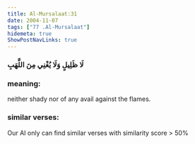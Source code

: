 ```yaml
---
title: Al-Mursalaat:31
date: 2004-11-07
tags: ["77 .Al-Mursalaat"]
hidemeta: true 
ShowPostNavLinks: true 
---
```

### لَا ظَلِيلٍ وَلَا يُغْنِي مِنَ اللَّهَبِ
### meaning: 
neither shady nor of any avail against the flames.
### similar verses: 

Our AI only can find similar verses with similarity score > 50% 




